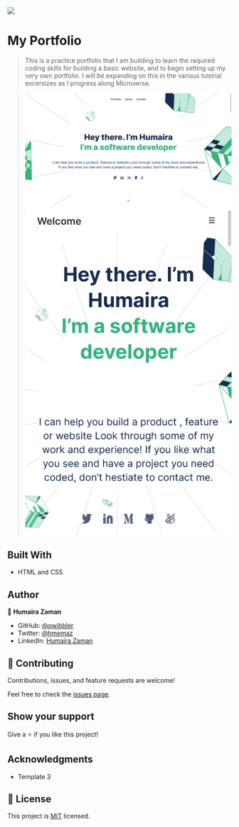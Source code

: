 ![](https://img.shields.io/badge/Microverse-blueviolet)

# My Portfolio

> This is a practice portfolio that I am building to learn the required coding skills for building a basic website, and to begin setting up my very own portfolio. I will be expanding on this in the various tutorial excersizes as I progress along Microverse.

> ![screenshot](images/Screenshot-desktop.png)
> ![screenshot](images/Screenshot-mobile.png)



## Built With

- HTML and CSS

<!-- ## Live Demo

[Live Demo Link](https://livedemo.com)
 -->


## Author

👤 **Humaira Zaman**

- GitHub: [@qwibbler](https://github.com/qwibbler)
- Twitter: [@hmemaz](https://twitter.com/hmemaz)
- LinkedIn: [Humaira Zaman](https://www.linkedin.com/in/hmemaz1994/)

## 🤝 Contributing

Contributions, issues, and feature requests are welcome!

Feel free to check the [issues page](../../issues/).

## Show your support

Give a ⭐️ if you like this project!

## Acknowledgments

- Template 3

## 📝 License

This project is [MIT](./MIT.md) licensed.
